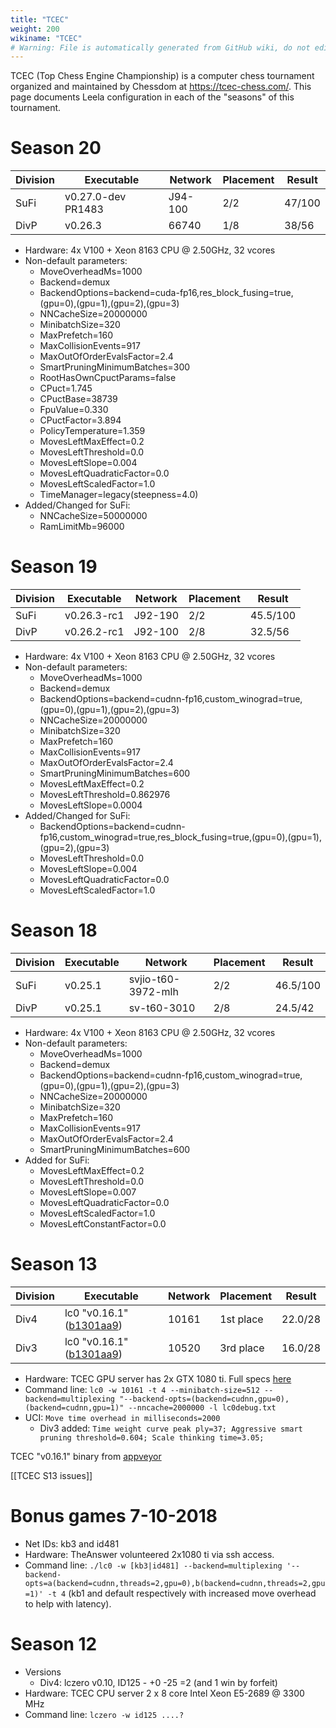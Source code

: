 ```yaml
---
title: "TCEC"
weight: 200
wikiname: "TCEC"
# Warning: File is automatically generated from GitHub wiki, do not edit by hand.
---
```

TCEC (Top Chess Engine Championship) is a computer chess tournament organized and maintained by Chessdom at https://tcec-chess.com/. This page documents Leela configuration in each of the "seasons" of this tournament.

# Season 20
| Division |    Executable      |     Network       |  Placement |   Result  |                                                                                                              
| -------- | ------------------ | ----------------- | ---------- | --------- | 
| SuFi     | v0.27.0-dev PR1483 |     J94-100       |     2/2    |   47/100  |
| DivP     | v0.26.3            |      66740        |     1/8    |   38/56   |

* Hardware: 4x V100 + Xeon 8163 CPU @ 2.50GHz, 32 vcores
* Non-default parameters:
  * MoveOverheadMs=1000
  * Backend=demux
  * BackendOptions=backend=cuda-fp16,res_block_fusing=true,(gpu=0),(gpu=1),(gpu=2),(gpu=3)
  * NNCacheSize=20000000
  * MinibatchSize=320
  * MaxPrefetch=160
  * MaxCollisionEvents=917
  * MaxOutOfOrderEvalsFactor=2.4
  * SmartPruningMinimumBatches=300
  * RootHasOwnCpuctParams=false
  * CPuct=1.745
  * CPuctBase=38739
  * FpuValue=0.330
  * CPuctFactor=3.894
  * PolicyTemperature=1.359
  * MovesLeftMaxEffect=0.2
  * MovesLeftThreshold=0.0
  * MovesLeftSlope=0.004
  * MovesLeftQuadraticFactor=0.0
  * MovesLeftScaledFactor=1.0
  * TimeManager=legacy(steepness=4.0)
* Added/Changed for SuFi:
  * NNCacheSize=50000000
  * RamLimitMb=96000

# Season 19
| Division | Executable  | Network           |  Placement | Result    |                                                                                                              
| -------- | ----------- |-------------------|  --------- | --------- | 
| SuFi     | v0.26.3-rc1 | J92-190           |     2/2    | 45.5/100  |
| DivP     | v0.26.2-rc1 | J92-100           |     2/8    | 32.5/56   |

* Hardware: 4x V100 + Xeon 8163 CPU @ 2.50GHz, 32 vcores
* Non-default parameters:
  * MoveOverheadMs=1000
  * Backend=demux
  * BackendOptions=backend=cudnn-fp16,custom_winograd=true,(gpu=0),(gpu=1),(gpu=2),(gpu=3)
  * NNCacheSize=20000000
  * MinibatchSize=320
  * MaxPrefetch=160
  * MaxCollisionEvents=917
  * MaxOutOfOrderEvalsFactor=2.4
  * SmartPruningMinimumBatches=600
  * MovesLeftMaxEffect=0.2
  * MovesLeftThreshold=0.862976
  * MovesLeftSlope=0.0004
* Added/Changed for SuFi:
  * BackendOptions=backend=cudnn-fp16,custom_winograd=true,res_block_fusing=true,(gpu=0),(gpu=1),(gpu=2),(gpu=3)
  * MovesLeftThreshold=0.0
  * MovesLeftSlope=0.004
  * MovesLeftQuadraticFactor=0.0
  * MovesLeftScaledFactor=1.0

# Season 18
| Division | Executable | Network           |  Placement | Result    |                                                                                                              
| -------- | ---------- |-------------------|  --------- | --------- | 
| SuFi     | v0.25.1    |svjio-t60-3972-mlh |     2/2    | 46.5/100  |
| DivP     | v0.25.1    |sv-t60-3010        |     2/8    | 24.5/42   |

* Hardware: 4x V100 + Xeon 8163 CPU @ 2.50GHz, 32 vcores
* Non-default parameters:
  * MoveOverheadMs=1000
  * Backend=demux
  * BackendOptions=backend=cudnn-fp16,custom_winograd=true,(gpu=0),(gpu=1),(gpu=2),(gpu=3)
  * NNCacheSize=20000000
  * MinibatchSize=320
  * MaxPrefetch=160
  * MaxCollisionEvents=917
  * MaxOutOfOrderEvalsFactor=2.4
  * SmartPruningMinimumBatches=600
* Added for SuFi:
  * MovesLeftMaxEffect=0.2
  * MovesLeftThreshold=0.0
  * MovesLeftSlope=0.007
  * MovesLeftQuadraticFactor=0.0
  * MovesLeftScaledFactor=1.0
  * MovesLeftConstantFactor=0.0

# Season 13
| Division | Executable               | Network     | Placement | Result    |                                                                                                              
| -------- | --------------------------------------------------------------------------- |-----| ------- | ------ | 
| Div4     | lc0 "v0.16.1" ([b1301aa9](https://github.com/LeelaChessZero/lc0/commit/b1301aa9a9be0c5f62aac8279ca5fb627c365f6f)) |10161|1st place| 22.0/28|
| Div3     | lc0 "v0.16.1" ([b1301aa9](https://github.com/LeelaChessZero/lc0/commit/b1301aa9a9be0c5f62aac8279ca5fb627c365f6f)) |10520|3rd place| 16.0/28|

* Hardware: TCEC GPU server has 2x GTX 1080 ti. Full specs [here](http://www.chessdom.com/tcec-season-13-the-advance-of-the-nns)
* Command line: `lc0 -w 10161 -t 4 --minibatch-size=512 --backend=multiplexing "--backend-opts=(backend=cudnn,gpu=0),(backend=cudnn,gpu=1)" --nncache=2000000 -l lc0debug.txt`
* UCI: `Move time overhead in milliseconds=2000`
  * Div3 added: `Time weight curve peak ply=37; Aggressive smart pruning threshold=0.604; Scale thinking time=3.05;`

TCEC "v0.16.1" binary from [appveyor](https://ci.appveyor.com/project/LeelaChessZero/lc0/build/317/job/2jeyneauuvuj0c25/artifacts)

[[TCEC S13 issues]]

# Bonus games 7-10-2018
* Net IDs: kb3 and id481
* Hardware: TheAnswer volunteered 2x1080 ti via ssh access.
* Command line: `./lc0 -w [kb3|id481] --backend=multiplexing '--backend-opts=a(backend=cudnn,threads=2,gpu=0),b(backend=cudnn,threads=2,gpu=1)' -t 4` (kb1 and default respectively with increased move overhead to help with latency). 

# Season 12
* Versions
  * Div4: lczero v0.10, ID125 - +0 -25 =2 (and 1 win by forfeit)
* Hardware: TCEC CPU server 2 x 8 core Intel Xeon E5-2689 @ 3300 MHz
* Command line: `lczero -w id125 ....?`
